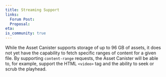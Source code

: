 ```yaml
---
title: Streaming Support
links:
  Forum Post:
  Proposal:
eta:
is_community: true
---
```


While the Asset Canister supports storage of up to 96 GB of assets, it does not yet have the capability to fetch specific
ranges of content for a given file. By supporting `content-range` requests, the Asset Canister will be able to, for
example, support the HTML `<video>` tag and the ability to seek or scrub the playhead. 